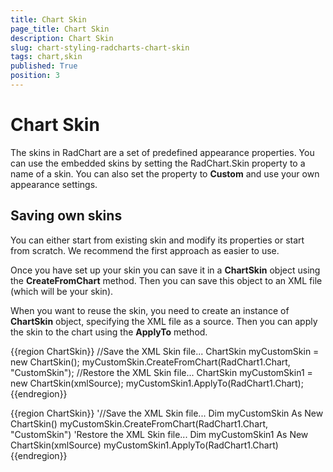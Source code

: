 ```yaml
---
title: Chart Skin
page_title: Chart Skin
description: Chart Skin
slug: chart-styling-radcharts-chart-skin
tags: chart,skin
published: True
position: 3
---
```


# Chart Skin



The skins in RadChart are a set of predefined appearance properties. You can use the embedded skins by setting the RadChart.Skin property to a name of a skin. You can also set the property to __Custom__ and use your own appearance settings.
			

## Saving own skins

You can either start from existing skin and modify its properties or start from scratch. We recommend the first approach as easier to use.

Once you have set up your skin you can save it in a __ChartSkin__ object using the __CreateFromChart__ method. Then you can save this object to an XML file (which will be your skin).
				

When you want to reuse the skin, you need to create an instance of __ChartSkin__ object, specifying the XML file as a source. Then you can apply the skin to the chart using the __ApplyTo__ method.
				

{{region ChartSkin}}
	            //Save the XML Skin file...
	            ChartSkin myCustomSkin = new ChartSkin();
	            myCustomSkin.CreateFromChart(RadChart1.Chart, "CustomSkin");
	            //Restore the XML Skin file...
	            ChartSkin myCustomSkin1 = new ChartSkin(xmlSource);
	            myCustomSkin1.ApplyTo(RadChart1.Chart);
	{{endregion}}



{{region ChartSkin}}
	        '//Save the XML Skin file...
	        Dim myCustomSkin As New ChartSkin()
	        myCustomSkin.CreateFromChart(RadChart1.Chart, "CustomSkin")
	        'Restore the XML Skin file...
	        Dim myCustomSkin1 As New ChartSkin(xmlSource)
	        myCustomSkin1.ApplyTo(RadChart1.Chart)
	{{endregion}}


